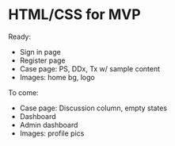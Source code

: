 # HTML/CSS for MVP

Ready:
- Sign in page
- Register page
- Case page: PS, DDx, Tx w/ sample content
- Images: home bg, logo

To come:
- Case page: Discussion column, empty states
- Dashboard
- Admin dashboard
- Images: profile pics
